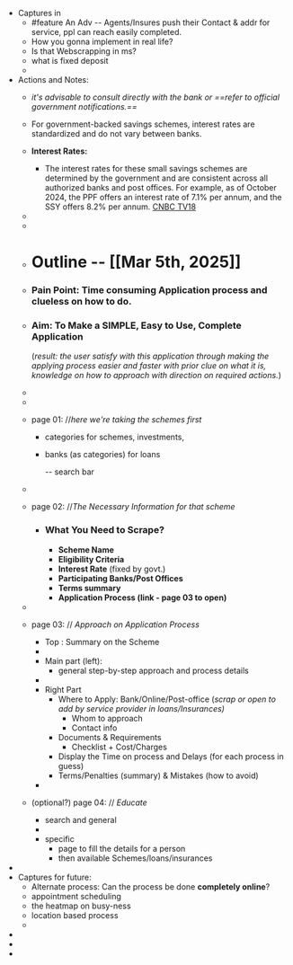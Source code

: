 - Captures in
	- #feature An Adv -- Agents/Insures push their Contact & addr for service, ppl can reach easily completed.
	- How you gonna implement in real life?
	- Is that Webscrapping in ms?
	- what is fixed deposit
	-
- Actions and Notes:
	- *it's advisable to consult directly with the bank or ==refer to official government notifications.==*
	- For government-backed savings schemes, interest rates are standardized and do not vary between banks.
	- **Interest Rates:**
		- The interest rates for these small savings schemes are determined by the government and are consistent across all authorized banks and post offices. For example, as of October 2024, the PPF offers an interest rate of 7.1% per annum, and the SSY offers 8.2% per annum. [CNBC TV18](https://www.cnbctv18.com/personal-finance/small-savings-schemes-interest-rates-revised-october-december-stable-ppf-scss-deposit-19485284.htm?utm_source=chatgpt.com)
	-
	-
	- # Outline -- [[Mar 5th, 2025]]
	- ### Pain Point: Time consuming Application process and  clueless on how to do.
	- ### Aim: To Make a SIMPLE, Easy to Use, Complete Application
	  
	  (*result: the user satisfy with this application through making the applying process easier and faster with prior clue on what it is,  knowledge on how to approach with direction on required actions.*)
	-
	-
	- page 01:  //*here we're taking the schemes first*
		- categories for schemes, investments,
		- banks (as categories) for loans
		  
		  -- search bar
	-
	- page 02: //*The Necessary Information for that scheme*
		- ### **What You Need to Scrape?**
			- **Scheme Name**
			- **Eligibility Criteria**
			- **Interest Rate** (fixed by govt.)
			- **Participating Banks/Post Offices**
			- **Terms summary**
			- **Application Process (link - page 03 to open)**
	-
	- page 03: // *Approach on Application Process*
		- Top : Summary on the Scheme
		-
		- Main part (left):
			- general step-by-step approach and process details
		-
		- Right Part
			- Where to Apply: Bank/Online/Post-office (*scrap or open to add by service provider in loans/Insurances)*
				- Whom to approach
				- Contact info
			- Documents & Requirements
				- Checklist + Cost/Charges
			- Display the Time on process and Delays (for each process in guess)
			- Terms/Penalties (summary) & Mistakes (how to avoid)
		-
	- (optional?) page 04: // *Educate*
		- search and general
		-
		- specific
			- page to fill the details for a person
			- then available Schemes/loans/insurances
-
- Captures for future:
	- Alternate process: Can the process be done **completely online**?
	- appointment scheduling
	- the heatmap on busy-ness
	- location based process
	-
-
-
-